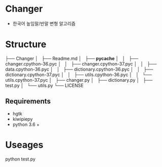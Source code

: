 # Changer

- 한국어 높임말/반말 변형 알고리즘

# Structure

├── Changer
│   ├── Readme.md
│   ├── __pycache__
│   │   ├── changer.cpython-36.pyc
│   │   ├── changer.cpython-37.pyc
│   │   ├── data.cpython-36.pyc
│   │   ├── dictionary.cpython-36.pyc
│   │   ├── dictionary.cpython-37.pyc
│   │   ├── utils.cpython-36.pyc
│   │   └── utils.cpython-37.pyc
│   ├── changer.py
│   ├── dictionary.py
│   ├── test.py
│   └── utils.py
└── LICENSE


## Requirements
- hgtk
- kiwipiepy
- python 3.6 + 

# Useages
python test.py 
